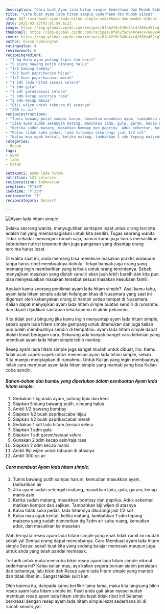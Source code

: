 ```yaml
---
description: "Cara buat Ayam lada hitam simple Sederhana dan Mudah Dibuat"
title: "Cara buat Ayam lada hitam simple Sederhana dan Mudah Dibuat"
slug: 847-cara-buat-ayam-lada-hitam-simple-sederhana-dan-mudah-dibuat
date: 2021-03-22T03:01:54.612Z
image: https://img-global.cpcdn.com/recipes/8fab2f6c940c44c4/680x482cq70/ayam-lada-hitam-simple-foto-resep-utama.jpg
thumbnail: https://img-global.cpcdn.com/recipes/8fab2f6c940c44c4/680x482cq70/ayam-lada-hitam-simple-foto-resep-utama.jpg
cover: https://img-global.cpcdn.com/recipes/8fab2f6c940c44c4/680x482cq70/ayam-lada-hitam-simple-foto-resep-utama.jpg
author: Glenn Cunningham
ratingvalue: 4
reviewcount: 6
recipeingredient:
- "1 kg dada ayam potong tipis dan kecil"
- "5 siung bawang putih cincang halus"
- "1/2 bawang bombay"
- "1/2 buah paprikacabe hijau"
- "1/2 buah paprikacabai merah"
- "1 sdt lada hitam sesuai selera"
- "1 sdm gula"
- "1 sdt garamsesuai selera"
- "2 sdm kecap asinraja rasa"
- "2 sdm kecap manis"
- "Biji wijen untuk taburan di atasnya"
- "300 cc air"
recipeinstructions:
- "Tumis bawang putih sampai harum, kemudian masukkan ayam, tambahkan air"
- "Jika ayam sudah setengah matang, masukkan lada, gula, garam, kecap manis asin"
- "Ketika sudah matang, masukkan bombay dan paprika. Aduk sebentar, matikan kompor dan sajikan. Tambahkan biji wijen di atasnya"
- "Kalau tidak suka pedas, lada hitamnya dikurangi jadi 1/2 sdt"
- "Kalau mau agak kental, ketika matang, tambahkan 1 sdm tepung maizena yang sudah diencerkan dg 7sdm air suhu ruang, kemudian aduk, dan masukkan ke masakan"
categories:
- Resep
tags:
- ayam
- lada
- hitam

katakunci: ayam lada hitam 
nutrition: 121 calories
recipecuisine: Indonesian
preptime: "PT35M"
cooktime: "PT35M"
recipeyield: "1"
recipecategory: Dessert

---
```



![Ayam lada hitam simple](https://img-global.cpcdn.com/recipes/8fab2f6c940c44c4/680x482cq70/ayam-lada-hitam-simple-foto-resep-utama.jpg)

Selaku seorang wanita, menyuguhkan santapan lezat untuk orang tercinta adalah hal yang membahagiakan untuk kita sendiri. Tugas seorang  wanita Tidak sekadar menangani rumah saja, namun kamu juga harus memastikan kebutuhan nutrisi terpenuhi dan juga panganan yang disantap orang tercinta harus lezat.

Di waktu  saat ini, anda memang bisa memesan masakan praktis walaupun tanpa harus ribet membuatnya dahulu. Tetapi banyak juga orang yang memang ingin memberikan yang terbaik untuk orang tercintanya. Sebab, menyajikan masakan yang diolah sendiri akan jauh lebih bersih dan kita pun bisa menyesuaikan masakan tersebut sesuai masakan kesukaan famili. 



Apakah kamu seorang penikmat ayam lada hitam simple?. Asal kamu tahu, ayam lada hitam simple adalah hidangan khas di Nusantara yang saat ini digemari oleh kebanyakan orang di hampir setiap tempat di Nusantara. Kalian dapat menyajikan ayam lada hitam simple buatan sendiri di rumahmu dan dapat dijadikan santapan kesukaanmu di akhir pekanmu.

Kita tidak perlu bingung jika kamu ingin menyantap ayam lada hitam simple, sebab ayam lada hitam simple gampang untuk ditemukan dan juga kalian pun boleh membuatnya sendiri di tempatmu. ayam lada hitam simple dapat diolah lewat beragam cara. Sekarang ada banyak banget cara kekinian yang membuat ayam lada hitam simple lebih mantap.

Resep ayam lada hitam simple juga sangat mudah untuk dibuat, lho. Kamu tidak usah capek-capek untuk memesan ayam lada hitam simple, sebab Kita mampu menyiapkan di rumahmu. Untuk Kalian yang ingin membuatnya, inilah cara membuat ayam lada hitam simple yang mantab yang bisa Kalian coba sendiri.

<!--inarticleads1-->

##### Bahan-bahan dan bumbu yang diperlukan dalam pembuatan Ayam lada hitam simple:

1. Sediakan 1 kg dada ayam, potong tipis dan kecil
1. Siapkan 5 siung bawang putih, cincang halus
1. Ambil 1/2 bawang bombay
1. Siapkan 1/2 buah paprika/cabe hijau
1. Siapkan 1/2 buah paprika/cabai merah
1. Sediakan 1 sdt lada hitam /sesuai selera
1. Siapkan 1 sdm gula
1. Siapkan 1 sdt garam/sesuai selera
1. Gunakan 2 sdm kecap asin/raja rasa
1. Siapkan 2 sdm kecap manis
1. Ambil Biji wijen untuk taburan di atasnya
1. Ambil 300 cc air




<!--inarticleads2-->

##### Cara membuat Ayam lada hitam simple:

1. Tumis bawang putih sampai harum, kemudian masukkan ayam, tambahkan air
1. Jika ayam sudah setengah matang, masukkan lada, gula, garam, kecap manis asin
1. Ketika sudah matang, masukkan bombay dan paprika. Aduk sebentar, matikan kompor dan sajikan. Tambahkan biji wijen di atasnya
1. Kalau tidak suka pedas, lada hitamnya dikurangi jadi 1/2 sdt
1. Kalau mau agak kental, ketika matang, tambahkan 1 sdm tepung maizena yang sudah diencerkan dg 7sdm air suhu ruang, kemudian aduk, dan masukkan ke masakan




Wah ternyata resep ayam lada hitam simple yang enak tidak rumit ini mudah sekali ya! Semua orang dapat mencobanya. Cara Membuat ayam lada hitam simple Sesuai sekali buat kita yang sedang belajar memasak maupun juga untuk anda yang telah pandai memasak.

Tertarik untuk mulai mencoba bikin resep ayam lada hitam simple nikmat sederhana ini? Kalau kalian mau, ayo kalian segera buruan siapin peralatan dan bahannya, lalu bikin deh Resep ayam lada hitam simple yang mantab dan tidak ribet ini. Sangat taidak sulit kan. 

Oleh karena itu, daripada kamu berfikir lama-lama, maka kita langsung bikin resep ayam lada hitam simple ini. Pasti anda gak akan nyesel sudah membuat resep ayam lada hitam simple lezat tidak ribet ini! Selamat berkreasi dengan resep ayam lada hitam simple lezat sederhana ini di rumah sendiri,ya!.

